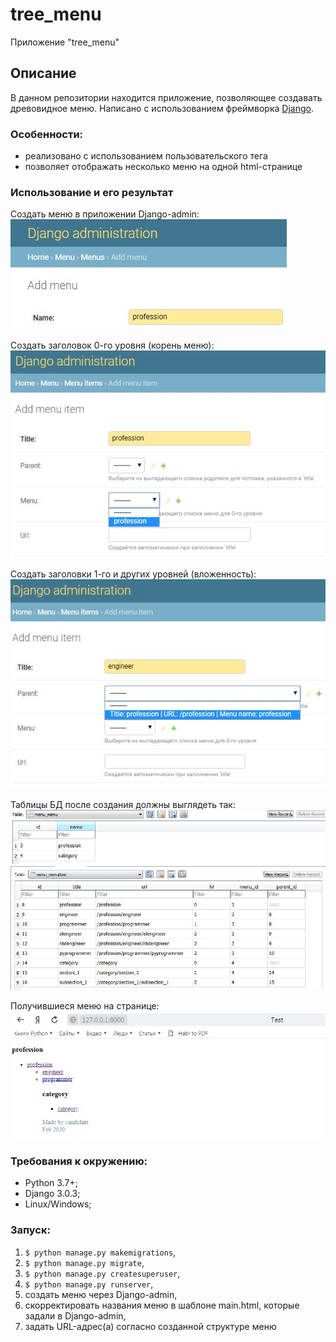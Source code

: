# tree_menu
Приложение "tree_menu"

## Описание

В данном репозитории находится приложение, позволяющее создавать древовидное меню. 
Написано с использованием фреймворка [Django](https://github.com/django/django).

### Особенности:

* реализовано с использованием пользовательского тега
* позволяет отображать несколько меню на одной html-странице

### Использование и его результат

  Создать меню в приложении Django-admin:
  ![f](https://github.com/Padking/tree_menu/blob/master/screenshots/create_menu.JPG)


  Создать заголовок 0-го уровня (корень меню):
  ![s](https://github.com/Padking/tree_menu/blob/master/screenshots/create_root.jpg)
  
  Создать заголовки 1-го и других уровней (вложенность):
  ![t](https://github.com/Padking/tree_menu/blob/master/screenshots/create_1st_section.jpg)
  
  Таблицы БД после создания должны выглядеть так:
  ![f](https://github.com/Padking/tree_menu/blob/master/screenshots/DB_after_section.JPG)
  ![fi](https://github.com/Padking/tree_menu/blob/master/screenshots/DB_after_menu.JPG)
  
  Получившиеся меню на странице:
  ![si](https://github.com/Padking/tree_menu/blob/master/screenshots/final_menu.JPG)
  
 
### Требования к окружению:

* Python 3.7+;
* Django 3.0.3;
* Linux/Windows;

### Запуск:

1. `$ python manage.py makemigrations`,
2. `$ python manage.py migrate`,
3. `$ python manage.py createsuperuser`,
4. `$ python manage.py runserver`,
5. создать меню через Django-admin,
6. скорректировать названия меню в шаблоне main.html, которые задали в Django-admin,
7. задать URL-адрес(а) согласно созданной структуре меню
